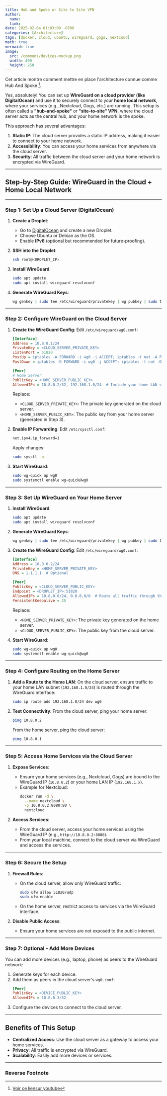 ```yaml
---
title: Hub and Spoke or Site to Site VPN
author: 
  name: 
  link:
date: 2025-02-04 01:03:00 -0700
categories: [Architecture]
tags: [docker, cloud, ubuntu, wireguard, gogs, nextcoud]
math: true
mermaid: true
image:
  src: /commons/devices-mockup.png
  width: 400
  height: 250
---
```


Cet article montre comment mettre en place l'architecture connue comme Hub And Spoke [^ref1].

Yes, absolutely! You can set up **WireGuard on a cloud provider (like DigitalOcean)** and use it to securely connect to your **home local network**, where your services (e.g., Nextcloud, Gogs, etc.) are running. This setup is often called a **"hub-and-spoke"** or **"site-to-site" VPN**, where the cloud server acts as the central hub, and your home network is the spoke.

This approach has several advantages:
1. **Static IP**: The cloud server provides a static IP address, making it easier to connect to your home network.
2. **Accessibility**: You can access your home services from anywhere via the cloud server.
3. **Security**: All traffic between the cloud server and your home network is encrypted via WireGuard.

---

## **Step-by-Step Guide: WireGuard in the Cloud + Home Local Network**

---

### **Step 1: Set Up a Cloud Server (DigitalOcean)**
1. **Create a Droplet**:
   - Go to [DigitalOcean](https://cloud.digitalocean.com/) and create a new Droplet.
   - Choose Ubuntu or Debian as the OS.
   - Enable **IPv6** (optional but recommended for future-proofing).

2. **SSH into the Droplet**:
   ```bash
   ssh root@<DROPLET_IP>
   ```

3. **Install WireGuard**:
   ```bash
   sudo apt update
   sudo apt install wireguard resolvconf
   ```

4. **Generate WireGuard Keys**:
   ```bash
   wg genkey | sudo tee /etc/wireguard/privatekey | wg pubkey | sudo tee /etc/wireguard/publickey
   ```

---

### **Step 2: Configure WireGuard on the Cloud Server**
1. **Create the WireGuard Config**:
   Edit `/etc/wireguard/wg0.conf`:
   ```ini
   [Interface]
   Address = 10.8.0.1/24
   PrivateKey = <CLOUD_SERVER_PRIVATE_KEY>
   ListenPort = 51820
   PostUp = iptables -A FORWARD -i wg0 -j ACCEPT; iptables -t nat -A POSTROUTING -o eth0 -j MASQUERADE
   PostDown = iptables -D FORWARD -i wg0 -j ACCEPT; iptables -t nat -D POSTROUTING -o eth0 -j MASQUERADE

   [Peer]
   # Home Server
   PublicKey = <HOME_SERVER_PUBLIC_KEY>
   AllowedIPs = 10.8.0.2/32, 192.168.1.0/24  # Include your home LAN subnet
   ```

   Replace:
   - `<CLOUD_SERVER_PRIVATE_KEY>`: The private key generated on the cloud server.
   - `<HOME_SERVER_PUBLIC_KEY>`: The public key from your home server (generated in Step 3).

2. **Enable IP Forwarding**:
   Edit `/etc/sysctl.conf`:
   ```bash
   net.ipv4.ip_forward=1
   ```
   Apply changes:
   ```bash
   sudo sysctl -p
   ```

3. **Start WireGuard**:
   ```bash
   sudo wg-quick up wg0
   sudo systemctl enable wg-quick@wg0
   ```

---

### **Step 3: Set Up WireGuard on Your Home Server**
1. **Install WireGuard**:
   ```bash
   sudo apt update
   sudo apt install wireguard resolvconf
   ```

2. **Generate WireGuard Keys**:
   ```bash
   wg genkey | sudo tee /etc/wireguard/privatekey | wg pubkey | sudo tee /etc/wireguard/publickey
   ```

3. **Create the WireGuard Config**:
   Edit `/etc/wireguard/wg0.conf`:
   ```ini
   [Interface]
   Address = 10.8.0.2/24
   PrivateKey = <HOME_SERVER_PRIVATE_KEY>
   DNS = 1.1.1.1  # Optional

   [Peer]
   PublicKey = <CLOUD_SERVER_PUBLIC_KEY>
   Endpoint = <DROPLET_IP>:51820
   AllowedIPs = 10.8.0.0/24, 0.0.0.0/0  # Route all traffic through the VPN (optional)
   PersistentKeepalive = 25
   ```

   Replace:
   - `<HOME_SERVER_PRIVATE_KEY>`: The private key generated on the home server.
   - `<CLOUD_SERVER_PUBLIC_KEY>`: The public key from the cloud server.

4. **Start WireGuard**:
   ```bash
   sudo wg-quick up wg0
   sudo systemctl enable wg-quick@wg0
   ```

---

### **Step 4: Configure Routing on the Home Server**
1. **Add a Route to the Home LAN**:
   On the cloud server, ensure traffic to your home LAN subnet (`192.168.1.0/24`) is routed through the WireGuard interface:
   ```bash
   sudo ip route add 192.168.1.0/24 dev wg0
   ```

2. **Test Connectivity**:
   From the cloud server, ping your home server:
   ```bash
   ping 10.8.0.2
   ```
   From the home server, ping the cloud server:
   ```bash
   ping 10.8.0.1
   ```

---

### **Step 5: Access Home Services via the Cloud Server**
1. **Expose Services**:
   - Ensure your home services (e.g., Nextcloud, Gogs) are bound to the WireGuard IP (`10.8.0.2`) or your home LAN IP (`192.168.1.x`).
   - Example for Nextcloud:
     ```bash
     docker run -d \
       --name nextcloud \
       -p 10.8.0.2:8080:80 \
       nextcloud
     ```

2. **Access Services**:
   - From the cloud server, access your home services using the WireGuard IP (e.g., `http://10.8.0.2:8080`).
   - From your local machine, connect to the cloud server via WireGuard and access the services.

---

### **Step 6: Secure the Setup**
1. **Firewall Rules**:
   - On the cloud server, allow only WireGuard traffic:
     ```bash
     sudo ufw allow 51820/udp
     sudo ufw enable
     ```
   - On the home server, restrict access to services via the WireGuard interface.

2. **Disable Public Access**:
   - Ensure your home services are not exposed to the public internet.

---

### **Step 7: Optional - Add More Devices**
You can add more devices (e.g., laptop, phone) as peers to the WireGuard network:
1. Generate keys for each device.
2. Add them as peers in the cloud server's `wg0.conf`:
   ```ini
   [Peer]
   PublicKey = <DEVICE_PUBLIC_KEY>
   AllowedIPs = 10.8.0.3/32
   ```
3. Configure the devices to connect to the cloud server.

---

## **Benefits of This Setup**
- **Centralized Access**: Use the cloud server as a gateway to access your home services.
- **Privacy**: All traffic is encrypted via WireGuard.
- **Scalability**: Easily add more devices or services.

---

### Reverse Footnote

[^ref1]: [Voir ce liensur youtube](https://www.youtube.com/watch?v=WoHffLF0jfU)
[^ref2]: [source in github docker machine](https://github.com/docker/machine/releases/tag/v0.16.2)
[^ref3]: [source in github docker compose](https://docs.docker.com/compose/install/)
[^ref4]: [source article](https://medium.com/@leonardo.lp2/installing-docker-on-deepin-15-9-2312f28f09b7)

 
